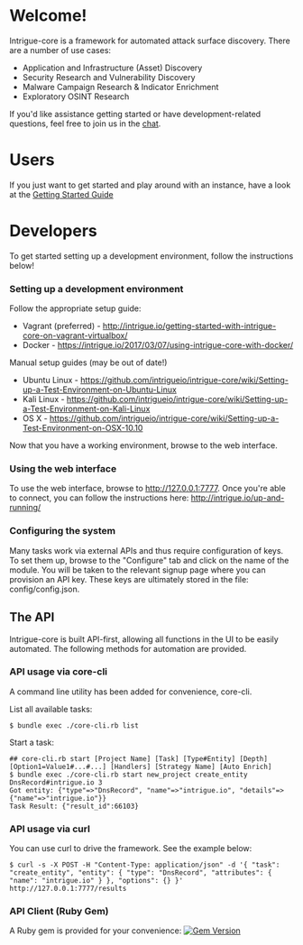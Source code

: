 # Welcome!

Intrigue-core is a framework for automated attack surface discovery. There are a number of use cases:

  * Application and Infrastructure (Asset) Discovery
  * Security Research and Vulnerability Discovery
  * Malware Campaign Research & Indicator Enrichment
  * Exploratory OSINT Research

If you'd like assistance getting started or have development-related questions, feel free to join us in the [chat](https://gitter.im/intrigueio/intrigue-core).

# Users

If you just want to get started and play around with an instance, have a look at the [Getting Started Guide](https://intrigue.io/getting-started/)

# Developers

To get started setting up a development environment, follow the instructions below!

### Setting up a development environment

Follow the appropriate setup guide:

 * Vagrant (preferred) - http://intrigue.io/getting-started-with-intrigue-core-on-vagrant-virtualbox/
 * Docker - https://intrigue.io/2017/03/07/using-intrigue-core-with-docker/

 Manual setup guides (may be out of date!)
 * Ubuntu Linux - https://github.com/intrigueio/intrigue-core/wiki/Setting-up-a-Test-Environment-on-Ubuntu-Linux
 * Kali Linux - https://github.com/intrigueio/intrigue-core/wiki/Setting-up-a-Test-Environment-on-Kali-Linux
 * OS X - https://github.com/intrigueio/intrigue-core/wiki/Setting-up-a-Test-Environment-on-OSX-10.10

Now that you have a working environment, browse to the web interface.

### Using the web interface

To use the web interface, browse to http://127.0.0.1:7777. Once you're able to connect, you can follow the instructions here: http://intrigue.io/up-and-running/

### Configuring the system

Many tasks work via external APIs and thus require configuration of keys. To set them up, browse to the "Configure" tab and click on the name of the module. You will be taken to the relevant signup page where you can provision an API key. These keys are ultimately stored in the file: config/config.json.

## The API

Intrigue-core is built API-first, allowing all functions in the UI to be easily automated. The following methods for automation are provided.

### API usage via core-cli

A command line utility has been added for convenience, core-cli.

List all available tasks:
```
$ bundle exec ./core-cli.rb list
```

Start a task:
```
## core-cli.rb start [Project Name] [Task] [Type#Entity] [Depth] [Option1=Value1#...#...] [Handlers] [Strategy Name] [Auto Enrich]
$ bundle exec ./core-cli.rb start new_project create_entity DnsRecord#intrigue.io 3
Got entity: {"type"=>"DnsRecord", "name"=>"intrigue.io", "details"=>{"name"=>"intrigue.io"}}
Task Result: {"result_id":66103}
```

### API usage via curl

You can use curl to drive the framework. See the example below:

```
$ curl -s -X POST -H "Content-Type: application/json" -d '{ "task": "create_entity", "entity": { "type": "DnsRecord", "attributes": { "name": "intrigue.io" } }, "options": {} }' http://127.0.0.1:7777/results
```

### API Client (Ruby Gem)
A Ruby gem is provided for your convenience: [![Gem Version](https://badge.fury.io/rb/intrigue_api_client.svg)](http://badge.fury.io/rb/intrigue_api_client)
